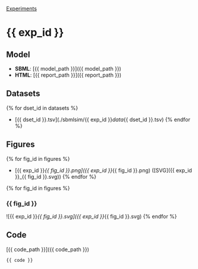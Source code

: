 [Experiments](index.html)

# {{ exp_id }}

## Model
* **SBML**: [{{ model_path }}]({{ model_path }})
* **HTML**: [{{ report_path }}]({{ report_path }})

## Datasets
{% for dset_id in datasets %}
* [{{ dset_id }}.tsv](./sbmlsim/{{ exp_id }}_data_{{ dset_id }}.tsv)
{% endfor %}

## Figures
{% for fig_id in figures %}
* [{{ exp_id }}_{{ fig_id }}.png]({{ exp_id }}_{{ fig_id }}.png) ([SVG]({{ exp_id }}_{{ fig_id }}.svg))
{% endfor %}

{% for fig_id in figures %}
### {{ fig_id }}
![{{ exp_id }}_{{ fig_id }}.svg]({{ exp_id }}_{{ fig_id }}.svg)
{% endfor %}


## Code
[{{ code_path }}]({{ code_path }})

```python
{{ code }}
```